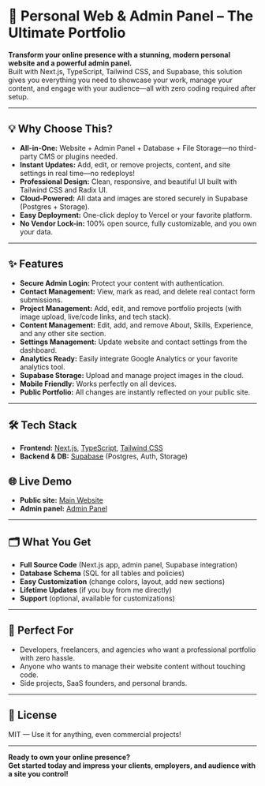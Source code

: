 # 🚀 Personal Web & Admin Panel – The Ultimate Portfolio

**Transform your online presence with a stunning, modern personal website and a powerful admin panel.**  
Built with Next.js, TypeScript, Tailwind CSS, and Supabase, this solution gives you everything you need to showcase your work, manage your content, and engage with your audience—all with zero coding required after setup.

---

## 💡 Why Choose This?

- **All-in-One:** Website + Admin Panel + Database + File Storage—no third-party CMS or plugins needed.
- **Instant Updates:** Add, edit, or remove projects, content, and site settings in real time—no redeploys!
- **Professional Design:** Clean, responsive, and beautiful UI built with Tailwind CSS and Radix UI.
- **Cloud-Powered:** All data and images are stored securely in Supabase (Postgres + Storage).
- **Easy Deployment:** One-click deploy to Vercel or your favorite platform.
- **No Vendor Lock-in:** 100% open source, fully customizable, and you own your data.

---

## ✨ Features

- **Secure Admin Login:** Protect your content with authentication.
- **Contact Management:** View, mark as read, and delete real contact form submissions.
- **Project Management:** Add, edit, and remove portfolio projects (with image upload, live/code links, and tech stack).
- **Content Management:** Edit, add, and remove About, Skills, Experience, and any other site section.
- **Settings Management:** Update website and contact settings from the dashboard.
- **Analytics Ready:** Easily integrate Google Analytics or your favorite analytics tool.
- **Supabase Storage:** Upload and manage project images in the cloud.
- **Mobile Friendly:** Works perfectly on all devices.
- **Public Portfolio:** All changes are instantly reflected on your public site.

---

## 🛠️ Tech Stack

- **Frontend:** [Next.js](https://nextjs.org/), [TypeScript](https://www.typescriptlang.org/), [Tailwind CSS](https://tailwindcss.com/)
- **Backend & DB:** [Supabase](https://supabase.com/) (Postgres, Auth, Storage)

## 🌐 Live Demo

- **Public site:** [Main Website](https://udit-pardeshi.vercel.app)
- **Admin panel:** [Admin Panel](https://udit-pardeshi.vercel.app/admin)

---

## 🗂️ What You Get

- **Full Source Code** (Next.js app, admin panel, Supabase integration)
- **Database Schema** (SQL for all tables and policies)
- **Easy Customization** (change colors, layout, add new sections)
- **Lifetime Updates** (if you buy from me directly)
- **Support** (optional, available for customizations)

---

## 💸 Perfect For

- Developers, freelancers, and agencies who want a professional portfolio with zero hassle.
- Anyone who wants to manage their website content without touching code.
- Side projects, SaaS founders, and personal brands.

---

## 📄 License

MIT — Use it for anything, even commercial projects!

---

**Ready to own your online presence?  
Get started today and impress your clients, employers, and audience with a site you control!** 
